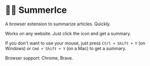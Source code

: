 # 🔅🧊 SummerIce

A browser extension to summarize articles. Quickly.

Works on any website. Just click the icon and get a summary.

If you don't want to use your mouse, just press `Ctrl + Shift + Y` (on Windows) or `Cmd + Shift + Y` (on a Mac) to get a summary.

Browser support: Chrome, Brave.
